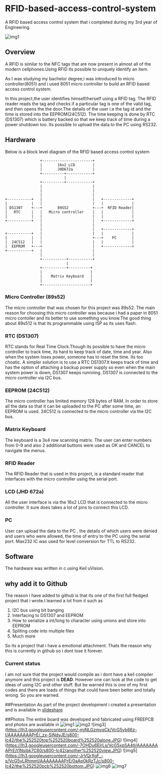 # RFID-based-access-control-system

  A RFID based access control system that i completed during my 3rd year of Engineering.

  ![img1](https://lh3.googleusercontent.com/-17_Q3Gg4yEw/VcG5yUyVooI/AAAAAAAAPXY/uhaqtuBlgVo/s800-Ic42/the%252520system.JPG)
 
 
## Overview 
  A RFID is similar to the NFC tags that are now present in almost all of the modern cellphones.Using RFID its possible to uniquely identify an item.
  
  As I was studying my bachelor degree,i was introduced to micro controller(8051) and i used 8051 micro controller to build an RFID based access control system.
  
  In this project,the user identifies himself/herself using a RFID tag. The RFID reader reads the tag and checks if a particular tag is one of the valid tag, and then opens the the door.The details of the user i.e the tag id and the time is stored into the EEPROM(24C512). The time keeping is done by RTC (DS1307) which is battery backed so that we keep track of time during a power shutdown too. Its possible to upload the data to the PC using RS232.

## Hardware
  
  Below is a block level diagram of the RFID based access control system

        		    +-----------------------+                  
                	|       16x2 LCD        |                  
                	|       JHD672a         |                  
                	+----------+------------+                  
                    	       |                               
        	        +----------+------------+                  
    		        |                       |                  
            		|                       |                  
           			|                       |
    +-----------+   |                       |   +-------------+
    |           |   |                       |   |             |
    | DS1307    +---+       89S52           +---+  RFID Reader|
    |   RTC     |   |   Micro controller    |   |             |
    |           |   |                       |   |             |
    +-----------+   |                       |   +-------------+
    				|                       |                  
            		|                       |   +-------------+
    +-----------+   |                       |   |             |
    |           |   |                       +---+    PC       |
    |  24C512   |   |                       |   |             |
    |  EEPROM   +---+                       |   +-------------+
    +-----------+   |                       |                  
    	            |                       |                  
        	        +-----------+-----------+                  
            	                |                              
                	+-----------+----------+                                                         
               		|                      |                  
                 	|    Matrix Keyboard   |                  
                 	|                      |                  
                 	+----------------------+                  

### Micro Controller (89s52)
  The micro controller that was chosen for this project was 89s52. The main reason for choosing this micro controller was because i had a paper in 8051 micro contoller and its better to use something you know.The good thing about 89s512 is that its programmable using ISP as its uses flash.

### RTC (DS1307)
  RTC stands for Real Time Clock.Though its possible to have the micro controller to track time, its hard to keep track of date, time and year. Also when the system loses power, someone has to reset the time. Its too choatic. A simpler solution is to use a RTC DS1307.It keeps track of time and has the option of attaching a backup power supply so  even when the main system power is down, DS1307 keeps runnning. DS1307 is connected to the micro controller via I2C bus.

### EEPROM (24C512)
  The micro controller has limited memory 128 bytes of RAM. In order to store all the data so that it can be uploaded to the PC after some time, an EEPROM is used. 24C512 is connected to the micro controller via the I2C bus.

### Matrix Keyboard 
  The keyboard is a 3x4 row scanning matrix. The user can enter numbers from 0-9 and also 2 additional buttons were used as OK and CANCEL to navigate the menus. 
    
### RFID Reader
  The RFID Reader that is used in this project, is a standard reader that interfaces with the micro controller using the serial port.
   
### LCD (JHD 672a)
  All the user interface is via the 16x2 LCD that is connected to the micro controller. It sure does takes a lot of pins to connect this LCD.
    
### PC
  User can upload the data to the PC , the details of which users were denied and users who were allowed, the time of entry to the PC using the serial port. Max232 IC was used for level conversion for TTL to RS232. 



## Software

The hardware was written in c using Keil uVision.

## why add it to Github

The reason i have added to github is that its one of the first full fledged project that i wrote.I learned a lot from it such as 
  1. I2C bus using bit banging
  2. Interfacing to DS1307 and EEPROM
  3. How to serialize a int/long to character using unions and store into EEPROM
  4. Spliting code into multiple files 
  5. Much more
  
So its a project that i have a emotional attachment. Thats the reason why this is currently in github so i dont lose it forever.

### Current status
  I am not sure that the project would compile as i dont have a keil compiler anymore  and this project is **DEAD**. However one can look at the code to get ideas of using I2C and other stuff. But be warned this is one of my first codes and there are loads of things that could have been better and totally wrong. So you are warned.

##Presentation
  As part of the project development i created  a presentation and is available in [slideshare](http://www.slideshare.net/pradheepshrinivasan/rfid-based-access-control-ppt)
    
##Photos
The entire board was developed and fabricated using FREEPCB and photos are available in 
![img1](https://lh3.googleusercontent.com/-17_Q3Gg4yEw/VcG5yUyVooI/AAAAAAAAPXY/uhaqtuBlgVo/s800-Ic42/the%252520system.JPG)
![img2](https://lh3.googleusercontent.com/-CF4Fjix6yJI/VcG5xvg5zAI/AAAAAAAAPrE/PXo9UBvjUVw/s800-Ic42/components%252520in%252520the%252520system.JPG)
![img3] (https://lh3.googleusercontent.com/-mjNLGzmvqCk/VcG5yb66z-I/AAAAAAAAPrE/_zx-SiNdyJE/s800-Ic42/the%252520top%252520board%252520alone.JPG)
![img4] (https://lh3.googleusercontent.com/-7OHDu6EIrLs/VcG5xpSA4tI/AAAAAAAAPrE/t1Nsibk7C60/s800-Ic42/another%252520view.JPG)
![img5] (https://lh3.googleusercontent.com/-JrVQrXgF_-s/VcG5yLRhmmI/AAAAAAAAPrE/0aAp0kRzTJc/s800-Ic42/the%252520pcb%252520bottom.JPG)
![img6](https://lh3.googleusercontent.com/-ZPKZZnrblrk/VcG5xq0ItPI/AAAAAAAAPrE/OHWs0mNcz0E/s800-Ic42/rear%252520view.JPG)
![img7](https://lh3.googleusercontent.com/-Wn9PP2e_FNg/VcG5ypwPM3I/AAAAAAAAPrE/xRXbhi2eL70/s800-Ic42/top%252520view.JPG)
